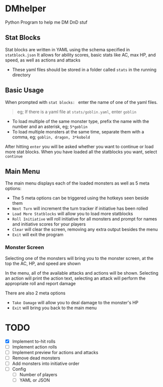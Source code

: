 # DMhelper
Python Program to help me DM DnD stuf

## Stat Blocks
Stat blocks are written in YAML using the schema specified in `statblock.json`
It allows for ability scores, basic stats like AC, max HP, and speed, as well as actions and attacks
- These yaml files should be stored in a folder called `stats` in the running directory

## Basic Usage
When prompted with `stat blocks: ` enter the name of one of the yaml files. 
> eg; If there is a yaml file at `stats/goblin.yaml`, enter `goblin`
- To load multiple of the same monster type, prefix the name with the number and an asterisk, eg; `5*goblin`
- To load multiple monsters at the same time, separate them with a comma, eg; `goblin, dragon, 3*kobold`

After hitting `enter` you will be asked whether you want to continue or load more stat blocks. When you have
loaded all the statblocks you want, select `continue`

## Main Menu
The main menu displays each of the loaded monsters as well as 5 meta options:
- The 5 meta options can be triggered using the hotkeys seen beside them
- `Next Turn` will increment the turn tracker if initiative has been rolled
- `Load More Statblocks` will allow you to load more statblocks
- `Roll Initiative` will roll initiative for all monsters and prompt for names and initiative scores for your players
- `Clear` will clear the screen, removing any extra output besides the menu
- `Exit` will exit the program

### Monster Screen
Selecting one of the monsters will bring you to the monster screen, at the top the AC, HP, and speed are shown

In the menu, all of the available attacks and actions will be shown. Selecting an action will print the action text,
selecting an attack will perform the appropriate roll and report damage

There are also 2 meta options
- `Take Damage` will allow you to deal damage to the monster's HP
- `Exit` will bring you back to the main menu

# TODO
- [x] Implement to-hit rolls
- [ ] Implement action rolls
- [ ] Implement preview for actions and attacks
- [ ] Remove dead monsters
- [ ] Add monsters into initiative order
- [ ] Config
  - [ ] Number of players
  - [ ] YAML or JSON
